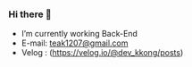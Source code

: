 ### Hi there 👋

-  I’m currently working Back-End 
-  E-mail: teak1207@gmail.com
-  Velog : (https://velog.io/@dev_kkong/posts)
